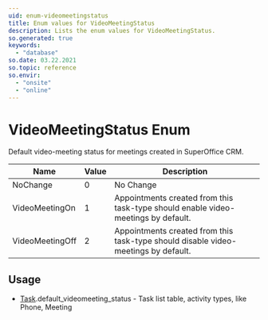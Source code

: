 ```yaml
---
uid: enum-videomeetingstatus
title: Enum values for VideoMeetingStatus
description: Lists the enum values for VideoMeetingStatus.
so.generated: true
keywords:
  - "database"
so.date: 03.22.2021
so.topic: reference
so.envir:
  - "onsite"
  - "online"
---
```


# VideoMeetingStatus Enum

Default video-meeting status for meetings created in SuperOffice CRM.

| Name | Value | Description |
|------|-------|-------------|
|NoChange|0|No Change|
|VideoMeetingOn|1|Appointments created from this task-type should enable video-meetings by default.|
|VideoMeetingOff|2|Appointments created from this task-type should disable video-meetings by default.|

## Usage

* [Task](../task.md).default_videomeeting_status - Task list table, activity types, like Phone, Meeting
